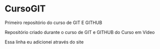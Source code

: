 # CursoGIT
 Primeiro repositório do curso de GIT E GITHUB

Repositório criado durante o curso de GIT e GITHUB do Curso em Vídeo

Essa linha eu adicionei através do site
